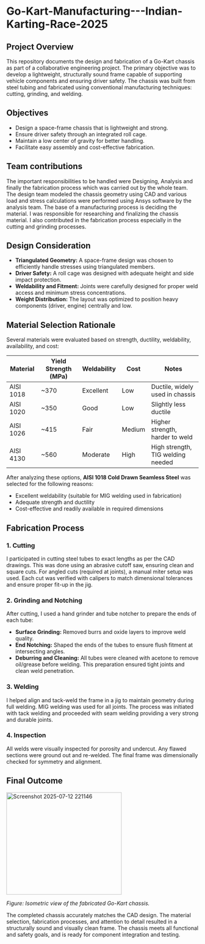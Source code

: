 # Go-Kart-Manufacturing---Indian-Karting-Race-2025

## Project Overview

This repository documents the design and fabrication of a Go-Kart chassis as part of a collaborative engineering project. The primary objective was to develop a lightweight, structurally sound frame capable of supporting vehicle components and ensuring driver safety. The chassis was built from steel tubing and fabricated using conventional manufacturing techniques: cutting, grinding, and welding. 

## Objectives

* Design a space-frame chassis that is lightweight and strong.
* Ensure driver safety through an integrated roll cage.
* Maintain a low center of gravity for better handling.
* Facilitate easy assembly and cost-effective fabrication.

## Team contributions

The important responsibilities to be handled were Designing, Analysis and finally the fabrication process which was carried out by the whole team. The design team modeled the chassis geometry using CAD and various load and stress calculations were performed using Ansys software by the analysis team. The base of a manufacturing process is deciding the material. I was responsible for researching and finalizing the chassis material. I also contributed in the fabrication process especially in the cutting and grinding processes.

## Design Consideration

* **Triangulated Geometry:** A space-frame design was chosen to efficiently handle stresses using triangulated members.
* **Driver Safety:** A roll cage was designed with adequate height and side impact protection.
* **Weldability and Fitment:** Joints were carefully designed for proper weld access and minimum stress concentrations.
* **Weight Distribution:** The layout was optimized to position heavy components (driver, engine) centrally and low.

## Material Selection Rationale

Several materials were evaluated based on strength, ductility, weldability, availability, and cost:

| Material  | Yield Strength (MPa) | Weldability | Cost   | Notes                             |
| --------- | -------------------- | ----------- | ------ | --------------------------------- |
| AISI 1018 | \~370                | Excellent   | Low    | Ductile, widely used in chassis   |
| AISI 1020 | \~350                | Good        | Low    | Slightly less ductile             |
| AISI 1026 | \~415                | Fair        | Medium | Higher strength, harder to weld   |
| AISI 4130 | \~560                | Moderate    | High   | High strength, TIG welding needed |

After analyzing these options, **AISI 1018 Cold Drawn Seamless Steel** was selected for the following reasons:

* Excellent weldability (suitable for MIG welding used in fabrication)
* Adequate strength and ductility
* Cost-effective and readily available in required dimensions

## Fabrication Process

### 1. Cutting

I participated in cutting steel tubes to exact lengths as per the CAD drawings. This was done using an abrasive cutoff saw, ensuring clean and square cuts. For angled cuts (required at joints), a manual miter setup was used. Each cut was verified with calipers to match dimensional tolerances and ensure proper fit-up in the jig.

### 2. Grinding and Notching

After cutting, I used a hand grinder and tube notcher to prepare the ends of each tube:

* **Surface Grinding:** Removed burrs and oxide layers to improve weld quality.
* **End Notching:** Shaped the ends of the tubes to ensure flush fitment at intersecting angles.
* **Deburring and Cleaning:** All tubes were cleaned with acetone to remove oil/grease before welding.
  This preparation ensured tight joints and clean weld penetration.

### 3. Welding

I helped align and tack-weld the frame in a jig to maintain geometry during full welding. MIG welding was used for all joints. The process was initiated with tack welding and proceeded with seam welding providing a very strong and durable joints.

### 4. Inspection

All welds were visually inspected for porosity and undercut. Any flawed sections were ground out and re-welded. The final frame was dimensionally checked for symmetry and alignment.

## Final Outcome

<img width="302" height="268" alt="Screenshot 2025-07-12 221146" src="https://github.com/user-attachments/assets/fabfe2c4-40d0-49df-b269-a05d573c11a8" />

*Figure: Isometric view of the fabricated Go-Kart chassis.*

The completed chassis accurately matches the CAD design. The material selection, fabrication processes, and attention to detail resulted in a structurally sound and visually clean frame. The chassis meets all functional and safety goals, and is ready for component integration and testing.

